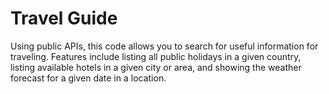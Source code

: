 # Travel Guide

Using public APIs, this code allows you to search for useful information for traveling. Features include listing all public holidays in a given country, listing available hotels in a given city or area, and showing the weather forecast for a given date in a location.
